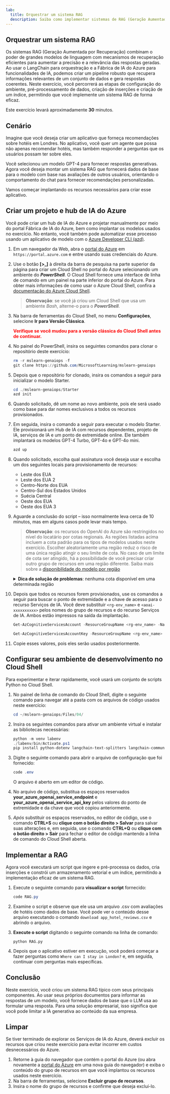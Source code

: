 ```yaml
---
lab:
  title: Orquestrar um sistema RAG
  description: Saiba como implementar sistemas de RAG (Geração Aumentada por Recuperação) em seus aplicativos para aumentar a precisão e a relevância das respostas geradas.
---
```


## Orquestrar um sistema RAG

Os sistemas RAG (Geração Aumentada por Recuperação) combinam o poder de grandes modelos de linguagem com mecanismos de recuperação eficientes para aumentar a precisão e a relevância das respostas geradas. Ao usar o LangChain para orquestração e a Fábrica de IA do Azure para funcionalidades de IA, podemos criar um pipeline robusto que recupera informações relevantes de um conjunto de dados e gera respostas coerentes. Neste exercício, você percorrerá as etapas de configuração do ambiente, pré-processamento de dados, criação de inserções e criação de um índice, permitindo que você implemente um sistema RAG de forma eficaz.

Este exercício levará aproximadamente **30** minutos.

## Cenário

Imagine que você deseja criar um aplicativo que forneça recomendações sobre hotéis em Londres. No aplicativo, você quer um agente que possa não apenas recomendar hotéis, mas também responder a perguntas que os usuários possam ter sobre eles.

Você selecionou um modelo GPT-4 para fornecer respostas generativas. Agora você deseja montar um sistema RAG que fornecerá dados de base para o modelo com base nas avaliações de outros usuários, orientando o comportamento do chat para fornecer recomendações personalizadas.

Vamos começar implantando os recursos necessários para criar esse aplicativo.

## Criar um projeto e hub de IA do Azure

Você pode criar um hub de IA do Azure e projetar manualmente por meio do portal Fábrica de IA do Azure, bem como implantar os modelos usados no exercício. No entanto, você também pode automatizar esse processo usando um aplicativo de modelo com o [Azure Developer CLI (azd)](https://aka.ms/azd).

1. Em um navegador da Web, abra o [portal do Azure](https://portal.azure.com) em `https://portal.azure.com` e entre usando suas credenciais do Azure.

1. Use o botão **[\>_]** à direita da barra de pesquisa na parte superior da página para criar um Cloud Shell no portal do Azure selecionando um ambiente do ***PowerShell***. O Cloud Shell fornece uma interface de linha de comando em um painel na parte inferior do portal do Azure. Para obter mais informações de como usar o Azure Cloud Shell, confira a [documentação do Azure Cloud Shell](https://docs.microsoft.com/azure/cloud-shell/overview).

    > **Observação**: se você já criou um Cloud Shell que usa um ambiente *Bash*, alterne-o para o ***PowerShell***.

1. Na barra de ferramentas do Cloud Shell, no menu **Configurações**, selecione **Ir para Versão Clássica**.

    **<font color="red">Verifique se você mudou para a versão clássica do Cloud Shell antes de continuar.</font>**

1. No painel do PowerShell, insira os seguintes comandos para clonar o repositório deste exercício:

    ```powershell
   rm -r mslearn-genaiops -f
   git clone https://github.com/MicrosoftLearning/mslearn-genaiops
    ```

1. Depois que o repositório for clonado, insira os comandos a seguir para inicializar o modelo Starter. 
   
    ```powershell
   cd ./mslearn-genaiops/Starter
   azd init
    ```

1. Quando solicitado, dê um nome ao novo ambiente, pois ele será usado como base para dar nomes exclusivos a todos os recursos provisionados.
        
1. Em seguida, insira o comando a seguir para executar o modelo Starter. Ele provisionará um Hub de IA com recursos dependentes, projeto de IA, serviços de IA e um ponto de extremidade online. Ele também implantará os modelos GPT-4 Turbo, GPT-4o e GPT-4o mini.

    ```powershell
   azd up  
    ```

1. Quando solicitado, escolha qual assinatura você deseja usar e escolha um dos seguintes locais para provisionamento de recursos:
   - Leste dos EUA
   - Leste dos EUA 2
   - Centro-Norte dos EUA
   - Centro-Sul dos Estados Unidos
   - Suécia Central
   - Oeste dos EUA
   - Oeste dos EUA 3
    
1. Aguarde a conclusão do script – isso normalmente leva cerca de 10 minutos, mas em alguns casos pode levar mais tempo.

    > **Observação**: os recursos do OpenAI do Azure são restringidos no nível do locatário por cotas regionais. As regiões listadas acima incluem a cota padrão para os tipos de modelos usados neste exercício. Escolher aleatoriamente uma região reduz o risco de uma única região atingir o seu limite de cota. No caso de um limite de cota ser atingido, há a possibilidade de você precisar criar outro grupo de recursos em uma região diferente. Saiba mais sobre a [disponibilidade do modelo por região](https://learn.microsoft.com/en-us/azure/ai-services/openai/concepts/models?tabs=standard%2Cstandard-chat-completions#global-standard-model-availability)

    <details>
      <summary><b>Dica de solução de problemas</b>: nenhuma cota disponível em uma determinada região</summary>
        <p>Se você receber um erro de implantação para qualquer um dos modelos devido à falta de cota disponível na região escolhida, tente executar os seguintes comandos:</p>
        <ul>
          <pre><code>azd env set AZURE_ENV_NAME new_env_name
   azd env set AZURE_RESOURCE_GROUP new_rg_name
   azd env set AZURE_LOCATION new_location
   azd up</code></pre>
        Substituir <code>new_env_name</code>, <code>new_rg_name</code> e <code>new_location</code> por novos valores. O novo local deve ser uma das regiões listadas no início do exercício, por exemplo <code>eastus2</code>, <code>northcentralus</code>, etc.
        </ul>
    </details>

1. Depois que todos os recursos forem provisionados, use os comandos a seguir para buscar o ponto de extremidade e a chave de acesso para o recurso Serviços de IA. Você deve substituir `<rg-env_name>` e `<aoai-xxxxxxxxxx>` pelos nomes do grupo de recursos e do recurso Serviços de IA. Ambos estão impressos na saída da implantação.

     ```powershell
    Get-AzCognitiveServicesAccount -ResourceGroupName <rg-env_name> -Name <aoai-xxxxxxxxxx> | Select-Object -Property endpoint
     ```

     ```powershell
    Get-AzCognitiveServicesAccountKey -ResourceGroupName <rg-env_name> -Name <aoai-xxxxxxxxxx> | Select-Object -Property Key1
     ```

1. Copie esses valores, pois eles serão usados posteriormente.

## Configurar seu ambiente de desenvolvimento no Cloud Shell

Para experimentar e iterar rapidamente, você usará um conjunto de scripts Python no Cloud Shell.

1. No painel de linha de comando do Cloud Shell, digite o seguinte comando para navegar até a pasta com os arquivos de código usados neste exercício:

     ```powershell
    cd ~/mslearn-genaiops/Files/04/
     ```

1. Insira os seguintes comandos para ativar um ambiente virtual e instalar as bibliotecas necessárias:

    ```powershell
   python -m venv labenv
   ./labenv/bin/Activate.ps1
   pip install python-dotenv langchain-text-splitters langchain-community langchain-openai
    ```

1. Digite o seguinte comando para abrir o arquivo de configuração que foi fornecido:

    ```powershell
   code .env
    ```

    O arquivo é aberto em um editor de código.

1. No arquivo de código, substitua os espaços reservados **your_azure_openai_service_endpoint** e **your_azure_openai_service_api_key** pelos valores do ponto de extremidade e da chave que você copiou anteriormente.
1. *Após* substituir os espaços reservados, no editor de código, use o comando **CTRL+S** ou **clique com o botão direito > Salvar** para salvar suas alterações e, em seguida, use o comando **CTRL+Q** ou **clique com o botão direito > Sair** para fechar o editor de código mantendo a linha de comando do Cloud Shell aberta.

## Implementar a RAG

Agora você executará um script que ingere e pré-processa os dados, cria inserções e constrói um armazenamento vetorial e um índice, permitindo a implementação eficaz de um sistema RAG.

1. Execute o seguinte comando para **visualizar o script** fornecido:

    ```powershell
   code RAG.py
    ```

1. Examine o script e observe que ele usa um arquivo .csv com avaliações de hotéis como dados de base. Você pode ver o conteúdo desse arquivo executando o comando `download app_hotel_reviews.csv` e abrindo o arquivo.
1. **Execute o script** digitando o seguinte comando na linha de comando:

    ```
   python RAG.py
    ```

1. Depois que o aplicativo estiver em execução, você poderá começar a fazer perguntas como `Where can I stay in London?` e, em seguida, continuar com perguntas mais específicas.

## Conclusão

Neste exercício, você criou um sistema RAG típico com seus principais componentes. Ao usar seus próprios documentos para informar as respostas de um modelo, você fornece dados de base que o LLM usa ao formular uma resposta. Para uma solução empresarial, isso significa que você pode limitar a IA generativa ao conteúdo da sua empresa.

## Limpar

Se tiver terminado de explorar os Serviços de IA do Azure, deverá excluir os recursos que criou neste exercício para evitar incorrer em custos desnecessários do Azure.

1. Retorne à guia do navegador que contém o portal do Azure (ou abra novamente a [portal do Azure](https://portal.azure.com?azure-portal=true) em uma nova guia do navegador) e exiba o conteúdo do grupo de recursos em que você implantou os recursos usados neste exercício.
1. Na barra de ferramentas, selecione **Excluir grupo de recursos**.
1. Insira o nome do grupo de recursos e confirme que deseja excluí-lo.
